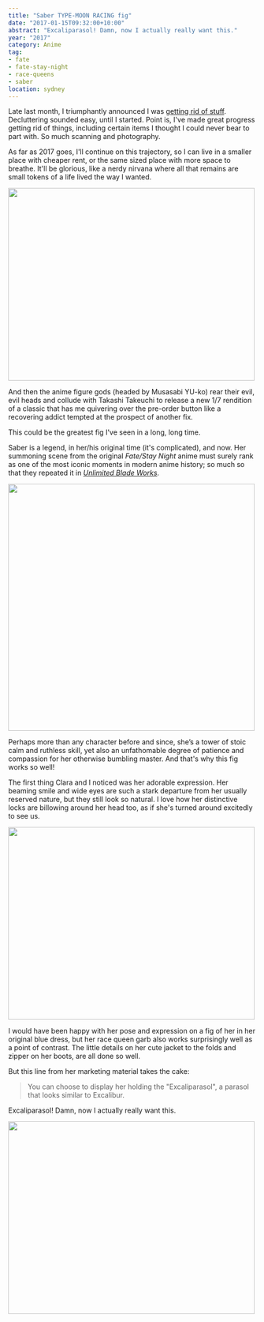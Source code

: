 ```yaml
---
title: "Saber TYPE-MOON RACING fig"
date: "2017-01-15T09:32:00+10:00"
abstract: "Excaliparasol! Damn, now I actually really want this."
year: "2017"
category: Anime
tag:
- fate
- fate-stay-night
- race-queens
- saber
location: sydney
---
```

Late last month, I triumphantly announced I was [getting rid of stuff]. Decluttering sounded easy, until I started. Point is, I've made great progress getting rid of things, including certain items I thought I could never bear to part with. So much scanning and photography.

As far as 2017 goes, I'll continue on this trajectory, so I can live in a smaller place with cheaper rent, or the same sized place with more space to breathe. It'll be glorious, like a nerdy nirvana where all that remains are small tokens of a life lived the way I wanted.

<p><img src="https://rubenerd.com/files/2017/saberracing01@1x.jpg" alt="" style="width:500px; height:390px" srcset="https://rubenerd.com/files/2017/saberracing01@1x.jpg 1x, https://rubenerd.com/files/2017/saberracing01@2x.jpg 2x" /></p>

And then the anime figure gods (headed by Musasabi YU-ko) rear their evil, evil heads and collude with Takashi Takeuchi to release a new 1/7 rendition of a classic that has me quivering over the pre-order button like a recovering addict tempted at the prospect of another fix.

This could be the greatest fig I've seen in a long, long time.

Saber is a legend, in her/his original time (it's complicated), and now. Her summoning scene from the original *Fate/Stay Night* anime must surely rank as one of the most iconic moments in modern anime history; so much so that they repeated it in *[Unlimited Blade Works]*. 

<p><img src="https://rubenerd.com/files/2016/screenie-ubw-saber.jpg" srcset="https://rubenerd.com/files/2016/screenie-ubw-saber.jpg 1x, https://rubenerd.com/files/2016/screenie-ubw-saber@2x.jpg 2x" alt="" style="width:500px" /></p>

Perhaps more than any character before and since, she’s a tower of stoic calm and ruthless skill, yet also an unfathomable degree of patience and compassion for her otherwise bumbling master. And that's why this fig works so well!

The first thing Clara and I noticed was her adorable expression. Her beaming smile and wide eyes are such a stark departure from her usually reserved nature, but they still look so natural. I love how her distinctive locks are billowing around her head too, as if she's turned around excitedly to see us.

<p><img src="https://rubenerd.com/files/2017/saberracing02@1x.jpg" alt="" style="width:500px; height:390px" srcset="https://rubenerd.com/files/2017/saberracing02@1x.jpg 1x, https://rubenerd.com/files/2017/saberracing02@2x.jpg 2x" /></p>

I would have been happy with her pose and expression on a fig of her in her original blue dress, but her race queen garb also works surprisingly well as a point of contrast. The little details on her cute jacket to the folds and zipper on her boots, are all done so well.

But this line from her marketing material takes the cake:

> You can choose to display her holding the "Excaliparasol", a parasol that looks similar to Excalibur. 

Excaliparasol! Damn, now I actually really want this.

<p><img src="https://rubenerd.com/files/2017/saberracing03@1x.jpg" alt="" style="width:500px; height:390px" srcset="https://rubenerd.com/files/2017/saberracing03@1x.jpg 1x, https://rubenerd.com/files/2017/saberracing03@2x.jpg 2x" /></p>

[getting rid of stuff]: https://rubenerd.com/goodbye-junk/
[Unlimited Blade Works]: https://rubenerd.com/fate-stay-night-unlimited-blade-works/

